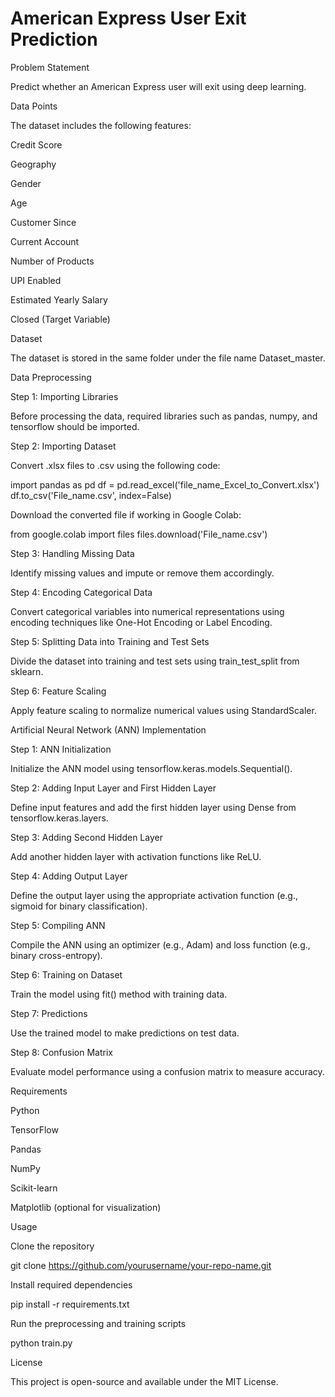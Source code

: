 # American Express User Exit Prediction

Problem Statement

Predict whether an American Express user will exit using deep learning.

Data Points

The dataset includes the following features:

Credit Score

Geography

Gender

Age

Customer Since

Current Account

Number of Products

UPI Enabled

Estimated Yearly Salary

Closed (Target Variable)

Dataset

The dataset is stored in the same folder under the file name Dataset_master.

Data Preprocessing

Step 1: Importing Libraries

Before processing the data, required libraries such as pandas, numpy, and tensorflow should be imported.

Step 2: Importing Dataset

Convert .xlsx files to .csv using the following code:

import pandas as pd
df = pd.read_excel('file_name_Excel_to_Convert.xlsx')
df.to_csv('File_name.csv', index=False)

Download the converted file if working in Google Colab:

from google.colab import files
files.download('File_name.csv')

Step 3: Handling Missing Data

Identify missing values and impute or remove them accordingly.

Step 4: Encoding Categorical Data

Convert categorical variables into numerical representations using encoding techniques like One-Hot Encoding or Label Encoding.

Step 5: Splitting Data into Training and Test Sets

Divide the dataset into training and test sets using train_test_split from sklearn.

Step 6: Feature Scaling

Apply feature scaling to normalize numerical values using StandardScaler.

Artificial Neural Network (ANN) Implementation

Step 1: ANN Initialization

Initialize the ANN model using tensorflow.keras.models.Sequential().

Step 2: Adding Input Layer and First Hidden Layer

Define input features and add the first hidden layer using Dense from tensorflow.keras.layers.

Step 3: Adding Second Hidden Layer

Add another hidden layer with activation functions like ReLU.

Step 4: Adding Output Layer

Define the output layer using the appropriate activation function (e.g., sigmoid for binary classification).

Step 5: Compiling ANN

Compile the ANN using an optimizer (e.g., Adam) and loss function (e.g., binary cross-entropy).

Step 6: Training on Dataset

Train the model using fit() method with training data.

Step 7: Predictions

Use the trained model to make predictions on test data.

Step 8: Confusion Matrix

Evaluate model performance using a confusion matrix to measure accuracy.

Requirements

Python

TensorFlow

Pandas

NumPy

Scikit-learn

Matplotlib (optional for visualization)

Usage

Clone the repository

git clone https://github.com/yourusername/your-repo-name.git

Install required dependencies

pip install -r requirements.txt

Run the preprocessing and training scripts

python train.py

License

This project is open-source and available under the MIT License.

